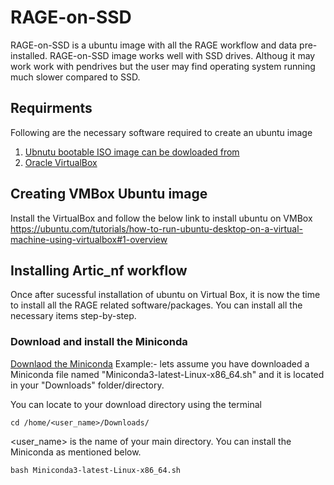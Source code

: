 # RAGE-on-SSD
RAGE-on-SSD is a ubuntu image with all the RAGE workflow and data pre-installed. RAGE-on-SSD image works well with SSD drives. Althoug it may work work with pendrives but the user may find operating system running much slower compared to SSD.

## Requirments
Following are the necessary software required to create an ubuntu image
1. [Ubnutu bootable ISO image can be dowloaded from](/https://ubuntu.com/download/desktop)
2. [Oracle VirtualBox](https://www.virtualbox.org)

## Creating VMBox Ubuntu image
Install the VirtualBox and follow the below link to install ubuntu on VMBox
https://ubuntu.com/tutorials/how-to-run-ubuntu-desktop-on-a-virtual-machine-using-virtualbox#1-overview

## Installing Artic_nf workflow
Once after sucessful installation of ubuntu on Virtual Box, it is now the time to install all the RAGE related software/packages.
You can install all the necessary items step-by-step.

### Download and install the Miniconda
[Downlaod the Miniconda](https://docs.anaconda.com/free/miniconda/index.html)
Example:- lets assume you have downloaded a Miniconda file named "Miniconda3-latest-Linux-x86_64.sh" and it is located in your "Downloads" folder/directory.

You can locate to your download directory using the terminal
```shell
cd /home/<user_name>/Downloads/
```
<user_name> is the name of your main directory. You can install the Miniconda as mentioned below.

```shell
bash Miniconda3-latest-Linux-x86_64.sh
```



